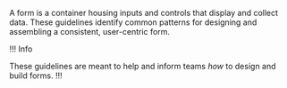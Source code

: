 A form is a container housing inputs and controls that display and collect data. These guidelines identify common patterns for designing and assembling a consistent, user-centric form.

!!! Info

These guidelines are meant to help and inform teams _how_ to design and build forms.
!!!